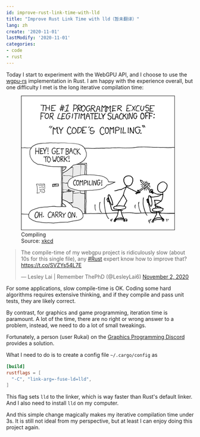 ```yaml
---
id: improve-rust-link-time-with-lld
title: "Improve Rust Link Time with lld（暂未翻译）"
lang: zh
create: '2020-11-01'
lastModify: '2020-11-01'
categories:
- code
- rust
---
```


Today I start to experiment with the WebGPU API, and I choose to use the [wgpu-rs](https://github.com/gfx-rs/wgpu-rs) implementation in Rust.
I am happy with the experience overall, but one difficulty I met is the long iterative compilation time:

<div class="right-image-container">
<figure>
  <img src="compiling.png" alt="Code is compiling meme" />
  <figcaption>
    Compiling<br/>
    Source: <a href="https://xkcd.com/303/">xkcd</a>
  </figcaption>
</figure>
</div>

<blockquote class="twitter-tweet"><p lang="en" dir="ltr">The compile-time of my webgpu project is ridiculously slow (about 10s for this single file), any <a href="https://twitter.com/hashtag/Rust?src=hash&amp;ref_src=twsrc%5Etfw">#Rust</a> expert know how to improve that? <a href="https://t.co/SVZYs54L7E">https://t.co/SVZYs54L7E</a></p>&mdash; Lesley Lai | Remember ThePhD (@LesleyLai6) <a href="https://twitter.com/LesleyLai6/status/1323064619741573121?ref_src=twsrc%5Etfw">November 2, 2020</a></blockquote>

For some applications, slow compile-time is OK.
Coding some hard algorithms requires extensive thinking,
and if they compile and pass unit tests,
they are likely correct.

By contrast, for graphics and game programming, iteration time is paramount.
A lot of the time, there are no right or wrong answer to a problem,
instead, we need to do a lot of small tweakings.

Fortunately, a person (user Rukai) on the [Graphics Programming Discord](https://discord.gg/6mgNGk7) provides a solution.

What I need to do is to create a config file `~/.cargo/config` as

```toml
[build]
rustflags = [
  "-C", "link-arg=-fuse-ld=lld",
]
```

This flag sets `lld` to the linker, which is way faster than Rust's default linker.
And I also need to install `lld` on my computer.

And this simple change magically makes my iterative compilation time under 3s.
It is still not ideal from my perspective, but at least I can enjoy doing this project again.
